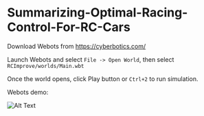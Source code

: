 # Summarizing-Optimal-Racing-Control-For-RC-Cars

Download Webots from https://cyberbotics.com/

Launch Webots and select `File -> Open World`, then select `RCImprove/worlds/Main.wbt`

Once the world opens, click Play button or `Ctrl+2` to run simulation.

Webots demo:

![Alt Text](https://github.com/dzijianc/Learning-Model-Predictive-Control-For-RC-Cars/blob/main/2024-04-12%2015-07-26.gif)
